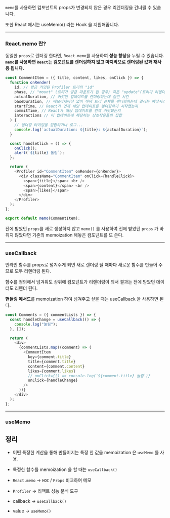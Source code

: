 `memo`를 사용하면 컴포넌트의 props가 변경되지 않은 경우 리렌더링을 건너뛸 수 있습니다.

또한 React 에서는 useMemo() 라는 Hook 을 지원해줍니다.

---
### React.memo 란? 
동일한 `props`로 렌더링 한다면, `React.memo`를 사용하여 **성능 향상**을 누릴 수 있습니다.
**`memo`를 사용하면 `React`는 컴포넌트를 렌더링하지 않고 마지막으로 렌더링된 값과 재사용 됩니다.**

```js
const CommentItem = ({ title, content, likes, onClick }) => {
  function onRender(
    id, // 방금 커밋된 Profiler 트리의 "id"
    phase, // "mount" (트리가 방금 마운트가 된 경우) 혹은 "update"(트리가 리렌더링된 경우)
    actualDuration, // 커밋된 업데이트를 렌더링하는데 걸린 시간
    baseDuration, // 메모이제이션 없이 하위 트리 전체를 렌더링하는데 걸리는 예상시간
    startTime, // React가 언제 해당 업데이트를 렌더링하기 시작했는지
    commitTime, // React가 해당 업데이트를 언제 커밋했는지
    interactions // 이 업데이트에 해당하는 상호작용들의 집합
  ) {
    // 렌더링 타이밍을 집합하거나 로그...
    console.log(`actualDuration: ${title}: ${actualDuration}`);
  }

  const handleClick = () => {
    onClick();
    alert(`${title} 눌림`);
  };

  return (
    <Profiler id="CommentItem" onRender={onRender}>
      <div className="CommentItem" onClick={handleClick}>
        <span>{title}</span> <br />
        <span>{content}</span> <br />
        <span>{likes}</span>
      </div>
    </Profiler>
  );
};

export default memo(CommentItem);
```

전에 받았던 `props`를 새로 생성하지 않고 `memo()` 를 사용하여 전에 받았던 `props` 가 바뀌지 않았다면 기존의 memoization 해놓은 컴포넌트를 또 쓴다.

---
### useCallback

인라인 함수를 props로 넘겨주게 되면 새로 렌더링 될 때마다 새로운 함수를 만들어 주므로 모두 리렌더링 된다.

함수를 정의해서 넘겨줘도 상위에 컴포넌트가 리렌더링이 되서 결과는 전에 받았던 데이터도 리렌더 된다.

**핸들링 메서드**를 memoization 하여 넘겨주고 싶을 때는 useCallback 을 사용하면 된다.
```js
const Comments = ({ commentLists }) => {
  const handleChange = useCallback(() => {
    console.log("눌림");
  }, []);

  return (
    <div>
      {commentLists.map((comment) => (
        <CommentItem
          key={comment.title}
          title={comment.title}
          content={comment.content}
          likes={comment.likes}
          // onClick={() => console.log(`${comment.title} 눌림`)}
          onClick={handleChange}
        />
      ))}
    </div>
  );
};
```

---
### useMemo


## 정리
* 어떤 특정한 계산을 통해 만들어지는 특정 한 값을 memoization 은 `useMemo` 를 사용.
* 특정한 함수를 memoization 을 할 때는 `useCallback()`

* `React.memo` -> `HOC` / `Props` 비교하여 메모
* `Profiler` -> 리액트 성능 분석 도구
* callback -> `useCallback()`
* value -> `useMemo()`